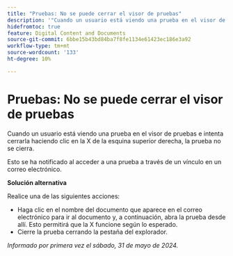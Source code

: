 ```yaml
---
title: "Pruebas: No se puede cerrar el visor de pruebas"
description: '"Cuando un usuario está viendo una prueba en el visor de pruebas e intenta cerrarla haciendo clic en la X de la esquina superior derecha, la prueba no se cierra. Hay una solución disponible”.'
hidefromtoc: true
feature: Digital Content and Documents
source-git-commit: 6bbe15b43bd84ba7f8fe1134e61423ec186e3a92
workflow-type: tm+mt
source-wordcount: '133'
ht-degree: 10%

---
```



# Pruebas: No se puede cerrar el visor de pruebas

Cuando un usuario está viendo una prueba en el visor de pruebas e intenta cerrarla haciendo clic en la X de la esquina superior derecha, la prueba no se cierra.

Esto se ha notificado al acceder a una prueba a través de un vínculo en un correo electrónico.

**Solución alternativa**

Realice una de las siguientes acciones:

* Haga clic en el nombre del documento que aparece en el correo electrónico para ir al documento y, a continuación, abra la prueba desde allí. Esto permitirá que la X funcione según lo esperado.
* Cierre la prueba cerrando la pestaña del explorador.

_Informado por primera vez el sábado, 31 de mayo de 2024._

